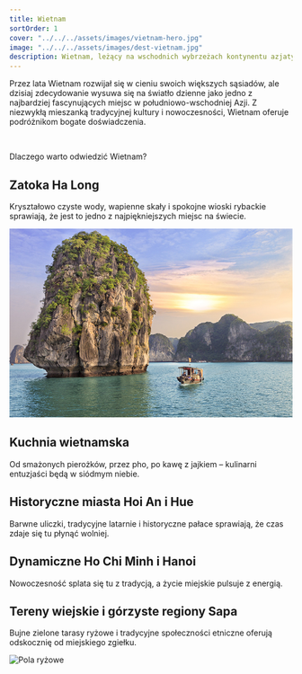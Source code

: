 ```yaml
---
title: Wietnam
sortOrder: 1
cover: "../../../assets/images/vietnam-hero.jpg"
image: "../../../assets/images/dest-vietnam.jpg"
description: Wietnam, leżący na wschodnich wybrzeżach kontynentu azjatyckiego, to kraj pełen kontrastów, bogatej historii i niesamowitych krajobrazów.
---
```


Przez lata Wietnam rozwijał się w cieniu swoich większych sąsiadów, ale dzisiaj zdecydowanie wysuwa się na światło dzienne jako jedno z najbardziej fascynujących miejsc w południowo-wschodniej Azji. Z niezwykłą mieszanką tradycyjnej kultury i nowoczesności, Wietnam oferuje podróżnikom bogate doświadczenia.

&nbsp;

Dlaczego warto odwiedzić Wietnam?

## Zatoka Ha Long

Kryształowo czyste wody, wapienne skały i spokojne wioski rybackie sprawiają, że jest to jedno z najpiękniejszych miejsc na świecie.

![Zatoka Ha-Long](../../../assets/images/vietnam-ha-long.jpg)

## Kuchnia wietnamska

Od smażonych pierożków, przez pho, po kawę z jajkiem – kulinarni entuzjaści będą w siódmym niebie.

## Historyczne miasta Hoi An i Hue

Barwne uliczki, tradycyjne latarnie i historyczne pałace sprawiają, że czas zdaje się tu płynąć wolniej.

## Dynamiczne Ho Chi Minh i Hanoi

Nowoczesność splata się tu z tradycją, a życie miejskie pulsuje z energią.

## Tereny wiejskie i górzyste regiony Sapa

Bujne zielone tarasy ryżowe i tradycyjne społeczności etniczne oferują odskocznię od miejskiego zgiełku.

![Pola ryżowe](../../assets/images/vietnam-rice-fields.jpg)
